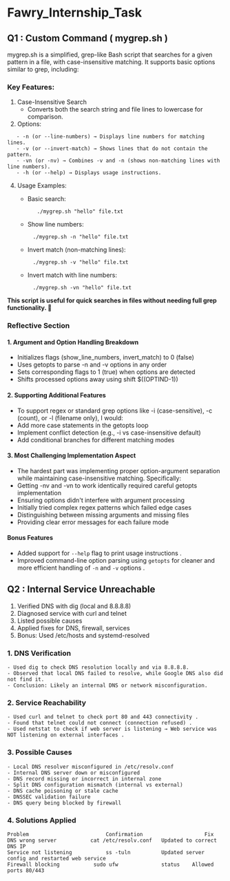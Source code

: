 # Fawry_Internship_Task
## Q1 : Custom Command ( mygrep.sh )
mygrep.sh is a simplified, grep-like Bash script that searches for a given pattern in a file, with case-insensitive matching. It supports basic options similar to grep, including:
### Key Features:
1. Case-Insensitive Search
   - Converts both the search string and file lines to lowercase for comparison.
2. Options:
```
   - -n (or --line-numbers) → Displays line numbers for matching lines.
   - -v (or --invert-match) → Shows lines that do not contain the pattern.
   - -vn (or -nv) → Combines -v and -n (shows non-matching lines with line numbers).
   - -h (or --help) → Displays usage instructions.
```
4. Usage Examples:
   - Basic search:
     ```
        ./mygrep.sh "hello" file.txt
     ```
     
   - Show line numbers:
   ```
        ./mygrep.sh -n "hello" file.txt
   ```
  
   - Invert match (non-matching lines):
   ```
        ./mygrep.sh -v "hello" file.txt
   ```
  
   - Invert match with line numbers:
   ```
        ./mygrep.sh -vn "hello" file.txt
   ```

**This script is useful for quick searches in files without needing full grep functionality. 🚀**

### Reflective Section
#### 1. Argument and Option Handling Breakdown
- Initializes flags (show_line_numbers, invert_match) to 0 (false)
- Uses getopts to parse -n and -v options in any order
- Sets corresponding flags to 1 (true) when options are detected
- Shifts processed options away using shift $((OPTIND-1))


#### 2. Supporting Additional Features
- To support regex or standard grep options like -i (case-sensitive), -c (count), or -l (filename only), I would:
- Add more case statements in the getopts loop
- Implement conflict detection (e.g., -i vs case-insensitive default)
- Add conditional branches for different matching modes


#### 3. Most Challenging Implementation Aspect
- The hardest part was implementing proper option-argument separation while maintaining case-insensitive matching. Specifically:
- Getting -nv and -vn to work identically required careful getopts implementation
- Ensuring options didn't interfere with argument processing
- Initially tried complex regex patterns which failed edge cases
- Distinguishing between missing arguments and missing files
- Providing clear error messages for each failure mode

#### Bonus Features
- Added support for `--help` flag to print usage instructions .
- Improved command-line option parsing using `getopts` for cleaner and more efficient handling of `-n` and `-v` options .


## Q2 : Internal Service Unreachable
1. Verified DNS with dig (local and 8.8.8.8)
2. Diagnosed service with curl and telnet
3. Listed possible causes
4. Applied fixes for DNS, firewall, services
5. Bonus: Used /etc/hosts and systemd-resolved


### 1. DNS Verification
```
- Used dig to check DNS resolution locally and via 8.8.8.8.
- Observed that local DNS failed to resolve, while Google DNS also did not find it.
- Conclusion: Likely an internal DNS or network misconfiguration.
```

  
### 2. Service Reachability
```
- Used curl and telnet to check port 80 and 443 connectivity .
- Found that telnet could not connect (connection refused) .
- Used netstat to check if web server is listening → Web service was NOT listening on external interfaces .
```

### 3. Possible Causes
```
- Local DNS resolver misconfigured in /etc/resolv.conf
- Internal DNS server down or misconfigured
- DNS record missing or incorrect in internal zone
- Split DNS configuration mismatch (internal vs external)
- DNS cache poisoning or stale cache
- DNSSEC validation failure
- DNS query being blocked by firewall
```

### 4. Solutions Applied
```
Problem	                        Confirmation	                Fix
DNS wrong server	       cat /etc/resolv.conf	  Updated to correct DNS IP
Service not listening	        ss -tuln	      Updated server config and restarted web service
Firewall blocking        	sudo ufw              status	Allowed ports 80/443

```

